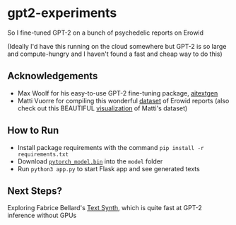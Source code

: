 # gpt2-experiments

So I fine-tuned GPT-2 on a bunch of psychedelic reports on Erowid 

(Ideally I'd have this running on the cloud somewhere but GPT-2 is so large and compute-hungry and I haven't found a fast and cheap way to do this)

## Acknowledgements 

* Max Woolf for his easy-to-use GPT-2 fine-tuning package, [aitextgen](https://github.com/minimaxir/aitextgen)
* Matti Vuorre for compiling this wonderful [dataset](https://mvuorre.github.io/tmasc/articles/erowid/erowid.html) of Erowid reports (also check out this BEAUTIFUL [visualization](https://chemicalyouth.org/visualising-erowid/) of Matti's dataset)

## How to Run

* Install package requirements with the command `pip install -r requirements.txt`
* Download [`pytorch_model.bin`](https://drive.google.com/file/d/1wMf6qgIWTOxx2e4F9wjQv5UUYSLkjJqp/view?usp=sharing) into the `model` folder
* Run `python3 app.py` to start Flask app and see generated texts

## Next Steps?

Exploring Fabrice Bellard's [Text Synth](https://bellard.org/textsynth/), which is quite fast at GPT-2 inference without GPUs
